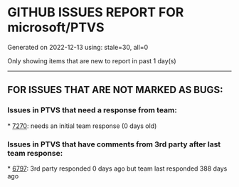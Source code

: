 
# GITHUB ISSUES REPORT FOR microsoft/PTVS


Generated on 2022-12-13 using: stale=30, all=0


Only showing items that are new to report in past 1 day(s)


---

## FOR ISSUES THAT ARE NOT MARKED AS BUGS:


### Issues in PTVS that need a response from team:


\* [7270](https://github.com/microsoft/PTVS/issues/7270 "Recurring Error Every Time I launch Visual Studio 2022"): needs an initial team response (0 days old)

### Issues in PTVS that have comments from 3rd party after last team response:


\* [6797](https://github.com/microsoft/PTVS/issues/6797 "VS2022 no longer allows mapping file extensions to the Python editor"): 3rd party responded 0 days ago but team last responded 388 days ago
